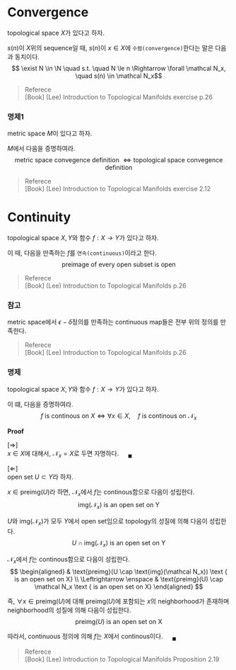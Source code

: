 # Convergence
topological space $X$가 있다고 하자.

$s(n)$이 $X$위의 sequence일 때, $s(n)$이 $x \in X$에 `수렴(convergence)`한다는 말은 다음과 동치이다.
$$ \exist N \in \N \quad s.t. \quad N \le n \Rightarrow \forall \mathcal N_x, \quad  s(n) \in \mathcal N_x$$

> Referece  
> [Book] (Lee) Introduction to Topological Manifolds exercise p.26

### 명제1
metric space $M$이 있다고 하자.

$M$에서 다음을 증명하여라.
$$\text{metric space convegence definition } \Leftrightarrow \text{topological space convegence definition} $$

> Referece  
> [Book] (Lee) Introduction to Topological Manifolds exercise 2.12

# Continuity
topological space $X,Y$와 함수 $f : X \rightarrow Y$가 있다고 하자.

이 때, 다음을 만족하는 $f$를 `연속(continuous)`이라고 한다.
$$ \text{preimage of every open subset is open}$$

> Referece  
> [Book] (Lee) Introduction to Topological Manifolds p.26


### 참고
metric space에서 $\epsilon-\delta$정의를 만족하는 continuous map들은 전부 위의 정의를 만족한다.

> Referece  
> [Book] (Lee) Introduction to Topological Manifolds p.26

### 명제
topological space $X,Y$와 함수 $f : X \rightarrow Y$가 있다고 하자.

이 떄, 다음을 증명하여라.
$$ f \text{ is continous on } X \Leftrightarrow \forall x \in X, \quad f \text{ is continous on } \mathcal N_x $$

**Proof**

[$\Rightarrow$]  
$x \in X$에 대해서, $\mathcal N_x = X$로 두면 자명하다. $\quad {_\blacksquare}$

[$\Leftarrow$]  
open set $U \subset Y$라 하자. 

$x \in \text{preimg}(U)$라 하면, $\mathcal N_x$에서 $f$는 continous함으로 다음이 성립한다.
$$ \text{img}(\mathcal N_x) \text { is an open set on Y} $$

$U$와 $\text{img}(\mathcal N_x)$가 모두 $Y$에서 open set임으로 topology의 성질에 의해 다음이 성립한다.
$$ U \cap \text{img}(\mathcal N_x) \text { is an open set on Y} $$

$\mathcal N_x$에서 $f$는 continous함으로 다음이 성립한다.
$$ \begin{aligned} & \text{preimg}(U \cap \text{img}(\mathcal N_x)) \text { is an open set on X} \\ \Leftrightarrow \enspace & \text{preimg}(U) \cap \mathcal N_x \text { is an open set on X} \end{aligned}  $$

즉, $\forall x \in \text{preimg}(U)$에 대해 $\text{preimg}(U)$에 포함되는 $x$의 neighborhood가 존재하며 neighborhood의 성질에 의해 
다음이 성립한다.
$$ \text{preimg}(U) \text{ is an open set on X} $$

따라서, continuous 정의에 의해 $f$는 $X$에서 continous이다. $\quad {_\blacksquare}$

> Referece  
> [Book] (Lee) Introduction to Topological Manifolds Proposition 2.19